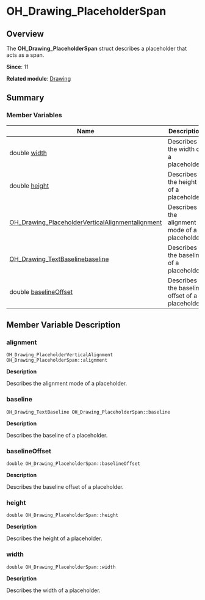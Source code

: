 # OH_Drawing_PlaceholderSpan


## Overview

The **OH_Drawing_PlaceholderSpan** struct describes a placeholder that acts as a span.

**Since**: 11

**Related module**: [Drawing](_drawing.md)


## Summary


### Member Variables

| Name| Description|
| -------- | -------- |
| double [width](#width) | Describes the width of a placeholder.|
| double [height](#height) | Describes the height of a placeholder.|
| [OH_Drawing_PlaceholderVerticalAlignment](_drawing.md#oh_drawing_placeholderverticalalignment)[alignment](#alignment) | Describes the alignment mode of a placeholder.|
| [OH_Drawing_TextBaseline](_drawing.md#oh_drawing_textbaseline)[baseline](#baseline) | Describes the baseline of a placeholder.|
| double [baselineOffset](#baselineoffset) | Describes the baseline offset of a placeholder.|


## Member Variable Description


### alignment

```
OH_Drawing_PlaceholderVerticalAlignment OH_Drawing_PlaceholderSpan::alignment
```

**Description**

Describes the alignment mode of a placeholder.


### baseline

```
OH_Drawing_TextBaseline OH_Drawing_PlaceholderSpan::baseline
```

**Description**

Describes the baseline of a placeholder.


### baselineOffset

```
double OH_Drawing_PlaceholderSpan::baselineOffset
```

**Description**

Describes the baseline offset of a placeholder.


### height

```
double OH_Drawing_PlaceholderSpan::height
```

**Description**

Describes the height of a placeholder.


### width

```
double OH_Drawing_PlaceholderSpan::width
```

**Description**

Describes the width of a placeholder.
